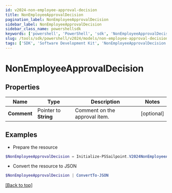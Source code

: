 ```yaml
---
id: v2024-non-employee-approval-decision
title: NonEmployeeApprovalDecision
pagination_label: NonEmployeeApprovalDecision
sidebar_label: NonEmployeeApprovalDecision
sidebar_class_name: powershellsdk
keywords: ['powershell', 'PowerShell', 'sdk', 'NonEmployeeApprovalDecision'] 
slug: /tools/sdk/powershell/v2024/models/non-employee-approval-decision
tags: ['SDK', 'Software Development Kit', 'NonEmployeeApprovalDecision']
---
```



# NonEmployeeApprovalDecision

## Properties

Name | Type | Description | Notes
------------ | ------------- | ------------- | -------------
**Comment** |  Pointer to **String** | Comment on the approval item. | [optional] 

## Examples

- Prepare the resource
```powershell
$NonEmployeeApprovalDecision = Initialize-PSSailpoint.V2024NonEmployeeApprovalDecision  -Comment Approved by manager
```

- Convert the resource to JSON
```powershell
$NonEmployeeApprovalDecision | ConvertTo-JSON
```


[[Back to top]](#) 

